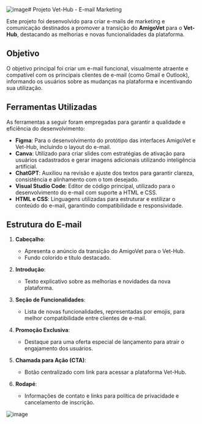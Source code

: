 ![image](https://github.com/user-attachments/assets/5ce46d03-8d5c-44c7-b90e-64f619673190)﻿# Projeto Vet-Hub - E-mail Marketing

Este projeto foi desenvolvido para criar e-mails de marketing e comunicação destinados a promover a transição do **AmigoVet** para o **Vet-Hub**, destacando as melhorias e novas funcionalidades da plataforma.

## Objetivo

O objetivo principal foi criar um e-mail funcional, visualmente atraente e compatível com os principais clientes de e-mail (como Gmail e Outlook), informando os usuários sobre as mudanças na plataforma e incentivando sua utilização.

## Ferramentas Utilizadas

As ferramentas a seguir foram empregadas para garantir a qualidade e eficiência do desenvolvimento:

-   **Figma**: Para o desenvolvimento do protótipo das interfaces AmigoVet e Vet-Hub, incluindo o layout do e-mail.
-   **Canva**: Utilizado para criar slides com estratégias de ativação para usuários cadastrados e gerar imagens adicionais utilizando inteligência artificial.
-   **ChatGPT**: Auxiliou na revisão e ajuste dos textos para garantir clareza, consistência e alinhamento com o tom desejado.
-   **Visual Studio Code**: Editor de código principal, utilizado para o desenvolvimento do e-mail com suporte a HTML e CSS.
-   **HTML e CSS**: Linguagens utilizadas para estruturar e estilizar o conteúdo do e-mail, garantindo compatibilidade e responsividade.

## Estrutura do E-mail

1. **Cabeçalho**:

    - Apresenta o anúncio da transição do AmigoVet para o Vet-Hub.
    - Fundo colorido e título destacado.

2. **Introdução**:

    - Texto explicativo sobre as melhorias e novidades da nova plataforma.

3. **Seção de Funcionalidades**:

    - Lista de novas funcionalidades, representadas por emojis, para melhor compatibilidade entre clientes de e-mail.

4. **Promoção Exclusiva**:

    - Destaque para uma oferta especial de lançamento para atrair o engajamento dos usuários.

5. **Chamada para Ação (CTA)**:

    - Botão centralizado com link para acessar a plataforma Vet-Hub.

6. **Rodapé**:
    - Informações de contato e links para política de privacidade e cancelamento de inscrição.

![image](https://github.com/user-attachments/assets/06ded9e1-9f2b-460f-8580-67ace996d054)

